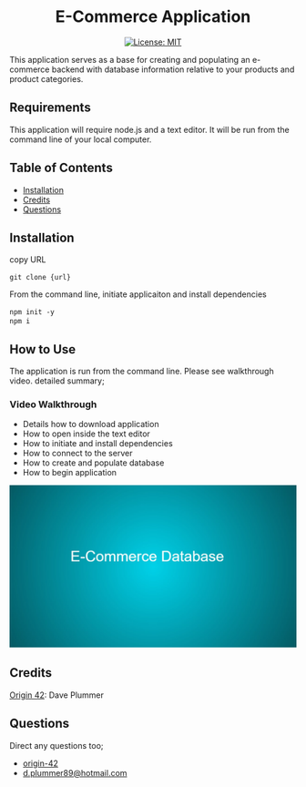 <div align="center">

# E-Commerce Application

</div>


<div align="center">

[![License: MIT](https://img.shields.io/github/license/adonisjs/adonis-framework?style=for-the-badge)](https://opensource.org/licenses/MIT) 

</div>

This application serves as a base for creating and populating an e-commerce backend with database information relative to your products and product categories.

## Requirements

This application will require node.js and a text editor. It will be run from the command line of your local computer.

## Table of Contents

* [Installation](#installation)
* [Credits](#credits)
* [Questions](#questions)

## Installation

copy URL

```
git clone {url}
```

From the command line, initiate applicaiton and install dependencies
```
npm init -y
npm i
```

## How to Use

The application is run from the command line. Please see walkthrough video. detailed summary;

### Video Walkthrough

- Details how to download application
- How to open inside the text editor
- How to initiate and install dependencies
- How to connect to the server
- How to create and populate database
- How to begin application

[![Title](./ecommerce_screenshot.jpg)](https://youtu.be/37vz2V0P3WE)

## Credits

[Origin 42](https://github.com/origin-42): Dave Plummer

## Questions

Direct any questions too;

- [origin-42](https://github.com/origin-42)
- d.plummer89@hotmail.com

